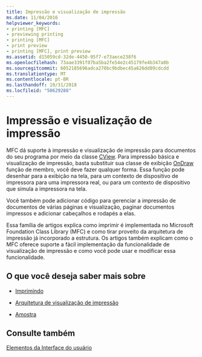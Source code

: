```yaml
---
title: Impressão e visualização de impressão
ms.date: 11/04/2016
helpviewer_keywords:
- printing [MFC]
- previewing printing
- printing [MFC]
- print preview
- printing [MFC], print preview
ms.assetid: d15059cd-32de-4450-95f7-e73aece238f6
ms.openlocfilehash: 73aae3391f07ba5ba2fe54e2c45179fe4b347a0b
ms.sourcegitcommit: 6052185696adca270bc9bdbec45a626dd89cdcdd
ms.translationtype: MT
ms.contentlocale: pt-BR
ms.lasthandoff: 10/31/2018
ms.locfileid: "50629288"
---
```

# <a name="printing-and-print-preview"></a>Impressão e visualização de impressão

MFC dá suporte à impressão e visualização de impressão para documentos do seu programa por meio da classe [CView](../mfc/reference/cview-class.md). Para impressão básica e visualização de impressão, basta substituir sua classe de exibição [OnDraw](../mfc/reference/cview-class.md#ondraw) função de membro, você deve fazer qualquer forma. Essa função pode desenhar para a exibição na tela, para um contexto de dispositivo de impressora para uma impressora real, ou para um contexto de dispositivo que simula a impressora na tela.

Você também pode adicionar código para gerenciar a impressão de documentos de várias páginas e visualização, paginar documentos impressos e adicionar cabeçalhos e rodapés a elas.

Essa família de artigos explica como imprimir é implementada no Microsoft Foundation Class Library (MFC) e como tirar proveito da arquitetura de impressão já incorporado a estrutura. Os artigos também explicam como o MFC oferece suporte a fácil implementação da funcionalidade de visualização de impressão e como você pode usar e modificar essa funcionalidade.

## <a name="what-do-you-want-to-know-more-about"></a>O que você deseja saber mais sobre

- [Imprimindo](../mfc/printing.md)

- [Arquitetura de visualização de impressão](../mfc/print-preview-architecture.md)

- [Amostra](../visual-cpp-samples.md)

## <a name="see-also"></a>Consulte também

[Elementos da Interface do usuário](../mfc/user-interface-elements-mfc.md)
